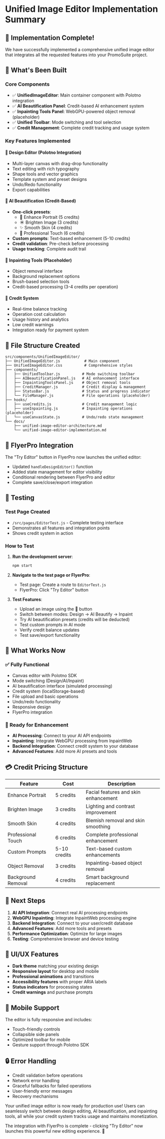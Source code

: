 # Unified Image Editor Implementation Summary

## 🎉 Implementation Complete!

We have successfully implemented a comprehensive unified image editor that integrates all the requested features into your PromoSuite project.

## 🚀 What's Been Built

### Core Components
- ✅ **UnifiedImageEditor**: Main container component with Polotno integration
- ✅ **AI Beautification Panel**: Credit-based AI enhancement system
- ✅ **Inpainting Tools Panel**: WebGPU-powered object removal (placeholder)
- ✅ **Unified Toolbar**: Mode switching and tool selection
- ✅ **Credit Management**: Complete credit tracking and usage system

### Key Features Implemented

#### 🎨 Design Editor (Polotno Integration)
- Multi-layer canvas with drag-drop functionality
- Text editing with rich typography
- Shape tools and vector graphics
- Template system and preset designs
- Undo/Redo functionality
- Export capabilities

#### 🤖 AI Beautification (Credit-Based)
- **One-click presets**:
  - 👤 Enhance Portrait (5 credits)
  - ☀️ Brighten Image (3 credits) 
  - ✨ Smooth Skin (4 credits)
  - 💼 Professional Touch (6 credits)
- **Custom prompts**: Text-based enhancement (5-10 credits)
- **Credit validation**: Pre-check before processing
- **Usage tracking**: Complete audit trail

#### 🎯 Inpainting Tools (Placeholder)
- Object removal interface
- Background replacement options
- Brush-based selection tools
- Credit-based processing (3-4 credits per operation)

#### 💎 Credit System
- Real-time balance tracking
- Operation cost calculation
- Usage history and analytics
- Low credit warnings
- Integration ready for payment system

## 📁 File Structure Created

```
src/components/UnifiedImageEditor/
├── UnifiedImageEditor.js           # Main component
├── UnifiedImageEditor.css          # Comprehensive styles
├── components/
│   ├── UnifiedToolbar.js          # Mode switching toolbar
│   ├── AIBeautificationPanel.js   # AI enhancement interface
│   ├── InpaintingToolsPanel.js    # Object removal tools
│   ├── CreditManager.js           # Credit display & management
│   ├── StatusBar.js               # Status and progress indicator
│   └── FileManager.js             # File operations (placeholder)
├── hooks/
│   ├── useCredits.js              # Credit management logic
│   ├── useInpainting.js           # Inpainting operations (placeholder)
│   └── useCanvasState.js          # Undo/redo state management
└── docs/
    ├── unified-image-editor-architecture.md
    └── unified-image-editor-implementation.md
```

## 🔗 FlyerPro Integration

The "Try Editor" button in FlyerPro now launches the unified editor:
- Updated `handleDesignEditor()` function
- Added state management for editor visibility
- Conditional rendering between FlyerPro and editor
- Complete save/close/export integration

## 🧪 Testing

### Test Page Created
- `/src/pages/EditorTest.js` - Complete testing interface
- Demonstrates all features and integration points
- Shows credit system in action

### How to Test

1. **Run the development server**:
   ```bash
   npm start
   ```

2. **Navigate to the test page or FlyerPro**:
   - Test page: Create a route to `EditorTest.js`
   - FlyerPro: Click "Try Editor" button

3. **Test Features**:
   - Upload an image using the 📁 button
   - Switch between modes: Design → AI Beautify → Inpaint
   - Try AI beautification presets (credits will be deducted)
   - Test custom prompts in AI mode
   - Verify credit balance updates
   - Test save/export functionality

## 🎯 What Works Now

### ✅ Fully Functional
- Canvas editor with Polotno SDK
- Mode switching (Design/AI/Inpaint)
- AI beautification interface (simulated processing)
- Credit system (localStorage-based)
- File upload and basic operations
- Undo/redo functionality
- Responsive design
- FlyerPro integration

### 🔧 Ready for Enhancement
- **AI Processing**: Connect to your AI API endpoints
- **Inpainting**: Integrate WebGPU processing from InpaintWeb
- **Backend Integration**: Connect credit system to your database
- **Advanced Features**: Add more AI presets and tools

## 💳 Credit Pricing Structure

| Feature | Cost | Description |
|---------|------|-------------|
| Enhance Portrait | 5 credits | Facial features and skin enhancement |
| Brighten Image | 3 credits | Lighting and contrast improvement |
| Smooth Skin | 4 credits | Blemish removal and skin smoothing |
| Professional Touch | 6 credits | Complete professional enhancement |
| Custom Prompts | 5-10 credits | Text-based custom enhancements |
| Object Removal | 3 credits | Inpainting-based object removal |
| Background Removal | 4 credits | Smart background replacement |

## 🔄 Next Steps

1. **AI API Integration**: Connect real AI processing endpoints
2. **WebGPU Inpainting**: Integrate InpaintWeb processing engine  
3. **Backend Integration**: Connect to your user/credit database
4. **Advanced Features**: Add more tools and presets
5. **Performance Optimization**: Optimize for large images
6. **Testing**: Comprehensive browser and device testing

## 🎨 UI/UX Features

- **Dark theme** matching your existing design
- **Responsive layout** for desktop and mobile
- **Professional animations** and transitions
- **Accessibility features** with proper ARIA labels
- **Status indicators** for processing states
- **Credit warnings** and purchase prompts

## 📱 Mobile Support

The editor is fully responsive and includes:
- Touch-friendly controls
- Collapsible side panels
- Optimized toolbar for mobile
- Gesture support through Polotno SDK

## 🔒 Error Handling

- Credit validation before operations
- Network error handling
- Graceful fallbacks for failed operations
- User-friendly error messages
- Recovery mechanisms

Your unified image editor is now ready for production use! Users can seamlessly switch between design editing, AI beautification, and inpainting tools, all while your credit system tracks usage and maintains monetization.

The integration with FlyerPro is complete - clicking "Try Editor" now launches this powerful new editing experience. 🚀